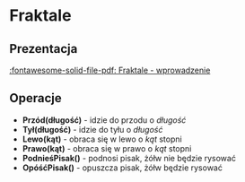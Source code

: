 # Fraktale

## Prezentacja

[:fontawesome-solid-file-pdf: Fraktale - wprowadzenie](../../assets/Fraktale.pdf)

## Operacje

- **Przód(długość)** - idzie do przodu o *długość*
- **Tył(długość)** - idzie do tyłu o *długość*
- **Lewo(kąt)** - obraca się w lewo o *kąt* stopni
- **Prawo(kąt)** - obraca się w prawo o *kąt* stopni
- **PodnieśPisak()** - podnosi pisak, żółw nie będzie rysować
- **OpóśćPisak()** - opuszcza pisak, żółw będzie rysować